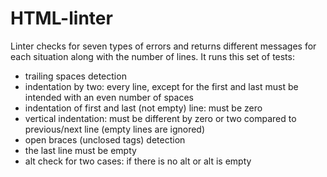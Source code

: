# HTML-linter
Linter checks for seven types of errors and returns different messages for each situation along with the number of lines. It runs this set of tests:
- trailing spaces detection
- indentation by two: every line, except for the first and last must be intended with an even number of spaces
- indentation of first and last (not empty) line: must be zero
- vertical indentation: must be different by zero or two compared to previous/next line (empty lines are ignored)
-  open braces (unclosed tags) detection
- the last line must be empty 
- alt check for two cases: if there is no alt or alt is empty
